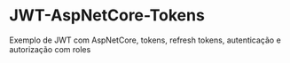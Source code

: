 # JWT-AspNetCore-Tokens
Exemplo de JWT com AspNetCore, tokens, refresh tokens, autenticação e autorização com roles
